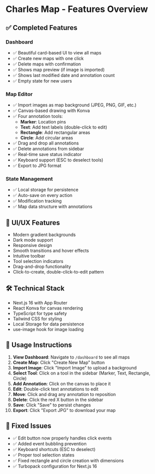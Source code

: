# Charles Map - Features Overview

## ✅ Completed Features

### Dashboard
- ✅ Beautiful card-based UI to view all maps
- ✅ Create new maps with one click
- ✅ Delete maps with confirmation
- ✅ Shows map preview (if image is imported)
- ✅ Shows last modified date and annotation count
- ✅ Empty state for new users

### Map Editor
- ✅ Import images as map background (JPEG, PNG, GIF, etc.)
- ✅ Canvas-based drawing with Konva
- ✅ Four annotation tools:
  - **Marker**: Location pins
  - **Text**: Add text labels (double-click to edit)
  - **Rectangle**: Add rectangular areas
  - **Circle**: Add circular areas
- ✅ Drag and drop all annotations
- ✅ Delete annotations from sidebar
- ✅ Real-time save status indicator
- ✅ Keyboard support (ESC to deselect tools)
- ✅ Export to JPG format

### State Management
- ✅ Local storage for persistence
- ✅ Auto-save on every action
- ✅ Modification tracking
- ✅ Map data structure with annotations

## 🎨 UI/UX Features

- Modern gradient backgrounds
- Dark mode support
- Responsive design
- Smooth transitions and hover effects
- Intuitive toolbar
- Tool selection indicators
- Drag-and-drop functionality
- Click-to-create, double-click-to-edit pattern

## 🛠️ Technical Stack

- Next.js 16 with App Router
- React Konva for canvas rendering
- TypeScript for type safety
- Tailwind CSS for styling
- Local Storage for data persistence
- use-image hook for image loading

## 📝 Usage Instructions

1. **View Dashboard**: Navigate to `/dashboard` to see all maps
2. **Create Map**: Click "Create New Map" button
3. **Import Image**: Click "Import Image" to upload a background
4. **Select Tool**: Click on a tool in the sidebar (Marker, Text, Rectangle, Circle)
5. **Add Annotation**: Click on the canvas to place it
6. **Edit**: Double-click text annotations to edit
7. **Move**: Click and drag any annotation to reposition
8. **Delete**: Click the red X button in the sidebar
9. **Save**: Click "Save" to persist changes
10. **Export**: Click "Export JPG" to download your map

## 🐛 Fixed Issues

- ✅ Edit button now properly handles click events
- ✅ Added event bubbling prevention
- ✅ Keyboard shortcuts (ESC to deselect)
- ✅ Proper tool selection states
- ✅ Fixed rectangle and circle creation with dimensions
- ✅ Turbopack configuration for Next.js 16

